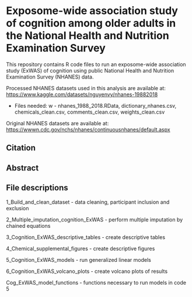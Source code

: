 # Exposome-wide association study of cognition among older adults in the National Health and Nutrition Examination Survey

This repository contains R code files to run an exposome-wide association study (ExWAS) of cognition using public National Health and Nutrition Examination Survey (NHANES) data.

Processed NHANES datasets used in this analysis are available at: https://www.kaggle.com/datasets/nguyenvy/nhanes-19882018

 - Files needed: w - nhanes_1988_2018.RData, dictionary_nhanes.csv, chemicals_clean.csv, comments_clean.csv, weights_clean.csv

Original NHANES datasets are available at: https://wwwn.cdc.gov/nchs/nhanes/continuousnhanes/default.aspx

## Citation

## Abstract

## File descriptions

1_Build_and_clean_dataset - data cleaning, participant inclusion and exclusion

2_Multiple_imputation_cognition_ExWAS - perform multiple imputation by chained equations

3_Cognition_ExWAS_descriptive_tables - create descriptive tables

4_Chemical_supplemental_figures - create descriptive figures

5_Cognition_ExWAS_models - run generalized linear models

6_Cognition_ExWAS_volcano_plots - create volcano plots of results

Cog_ExWAS_model_functions - functions necessary to run models in code 5
